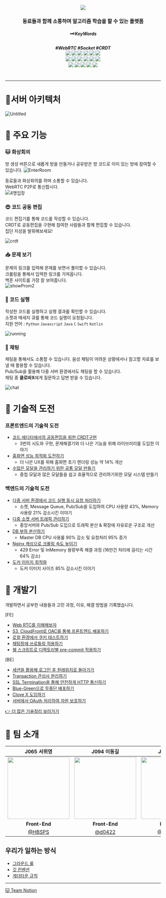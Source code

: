<div align="center"> 
<img src="https://github.com/boostcampwm2023/web05-AlgoITNi/assets/84272873/5d587a3b-d76d-4990-adfb-bb0624d74deb">


<h3>동료들과 함께 소통하며 알고리즘 학습을 할 수 있는 플랫폼</h3>
<h5>🗝️ KeyWords<h5>
#WebRTC #Socket #CRDT 


<br>
<div align="center">
    <img src="https://img.shields.io/badge/node-339933?&logo=node.js&logoColor=white">
    <img src="https://img.shields.io/badge/NestJS-E0234E?logo=NestJS&logoColor=white">
    <img src="https://img.shields.io/badge/TypeScript-3178C6?logo=typescript&logoColor=white">
    <img src="https://img.shields.io/badge/MySQL-4479A1?logo=MySQL&logoColor=white"/>   
    <img src="https://img.shields.io/badge/MongoDB-339933?logo=MongoDB&logoColor=white"> 
    <img src="https://img.shields.io/badge/Redis-DC382D?logo=Redis&logoColor=white"> 
    <br>
    <img src="https://img.shields.io/badge/React-61DAFB?logo=React&logoColor=white">
    <img src="https://img.shields.io/badge/tailwindcss-DB7093?logo=tailwindcss&logoColor=white"> 
    <img src="https://img.shields.io/badge/Socket.io-010101?logo=Socket.io&logoColor=white"> 
    <img src="https://img.shields.io/badge/WebRTC-333333?logo=WebRTC&logoColor=white">
    <img src="https://img.shields.io/badge/zustand-333333?logo=zustand&logoColor=white">
    <img src="https://img.shields.io/badge/jest-944058?logo=jest&logoColor=white">
    <br>
    <img src="https://img.shields.io/badge/Docker-2496ED?logo=Docker&logoColor=white"> 
    <img src="https://img.shields.io/badge/Nginx-009639?logo=Nginx&logoColor=white">  
    <img src="https://img.shields.io/badge/Naver Cloud Platform-F9F9F9?logo=Naver"> 
    <img src="https://img.shields.io/badge/AWS S3-FF9900?logo=amazon-aws&logoColor=white"> 
    <img src="https://img.shields.io/badge/AWS CloudFront-5930B4?logo=amazon-aws&logoColor=white"> 
</div>
<br>
</div>


---

# 🔎서버 아키텍처
![Untitled](https://github.com/boostcampwm2023/web05-AlgoITNi/assets/84272873/019fa58f-c8c0-47f3-87a9-ea7cf36722d0)


# 🔎 주요 기능

### 🐱 화상회의
방 생성 버튼으로 새롭게 방을 만들거나 공유받은 방 코드로 이미 있는 방에 참여할 수 있습니다.
![EnterRoom](https://github.com/boostcampwm2023/web05-AlgoITNi/assets/84272873/fea34177-cffe-4700-914c-a304d0302f51)

 동료들과 화상회의를 하며 소통할 수 있습니다. <br>
WebRTC P2P로 통신합시다. <br>
 ![4명입장](https://github.com/boostcampwm2023/web05-AlgoITNi/assets/84272873/323fc7d1-5b4e-455f-923d-5db5855a0146)


### 😎 코드 공동 편집
 코드 편집기를 통해 코드를 작성할 수 있습니다. <br>
CRDT로 공동편집을 구현해 참여한 사람들과 함께 편집할 수 있습니다.<br>
집단 지성을 발휘해보세요!

 ![crdt](https://github.com/boostcampwm2023/web05-AlgoITNi/assets/84272873/42d71ab8-da12-4288-9a5d-47f9524cce96)

###  📥 문제 보기 
문제의 링크를 입력해 문제를 보면서 풀이할 수 있습니다. <br>
크롤링을 통해서 입력한 링크를 가져옵니다.  <br>
백준 사이트를 가장 잘 보여줍니다.<br>
![showProm2](https://github.com/boostcampwm2023/web05-AlgoITNi/assets/84272873/c2174696-2465-47dd-b8ab-aa47c7e7abbc)

### 🐍 코드 실행
작성한 코드를 실행하고 실행 결과를 확인할 수 있습니다.<br>
소켓과 메세지 큐를 통해 코드 실행이 요청됩니다. <br>
지원 언어 : `Python` `Javascript` `Java` `C` `Swift` `Kotlin`

![running](https://github.com/boostcampwm2023/web05-AlgoITNi/assets/84272873/282bcc84-4045-49f6-a5f7-2e5995483e73)

### 💬 채팅
채팅을 통해서도 소통할 수 있습니다. 음성 채팅이 어려운 상황에서나 참고할 자료를 보낼 때 활용할 수 있습니다.  <br>
Pub/Sub을 활용해 다중 서버 환경에서도 채팅을 할 수 있습니다. <br>
채팅 중 **클로바X**에게 질문하고 답변 받을 수 있습니다.

![chat](https://github.com/boostcampwm2023/web05-AlgoITNi/assets/84272873/a8f14d69-863e-4c6f-8779-ee6422d2dcce)

# 🔎 기술적 도전
### 프론트엔드의 기술적 도전
- [코드 에디터에서의 공동편집을 위한 CRDT구현](https://energetic-palm-634.notion.site/4826739090cf431e829bd928fd46a297?v=09650c23000d477f828c92563f0c8368&pvs=4)
  - 3번의 시도와 구현, 문제해결기와 더 나은 기능을 위해 라이브러리를 도입한 이야기
- [홈화면 성능 최적화 도전하기](https://energetic-palm-634.notion.site/f7286ebaa50f484da0a88a37888f77dc?v=f46a3e1fd63e435c9b1f642d220888ac&pvs=40)
  - 더 나은 UX를 위해 홈화면 초기 렌더링 성능 약 14% 개선
- [수많은 모달을 관리하기 위한 공통 모달 만들기](https://energetic-palm-634.notion.site/23cca8a3b3b44fce9a9df4b0a7e70dcd?v=9c4c39359a0e445dbdc2b7cdb2d74c68&pvs=4)
    - 중첩 모달과 많은 모달들을 쉽고 효율적으로 관리하기위한 모달 시스템 만들기
### 백엔드의 기술적 도전
- [다중 서버 환경에서 코드 실행 동시 요청 처리하기](https://energetic-palm-634.notion.site/bfeb2b52f3f34fe2af9bf93f254f8f5c?v=82acb687cdb74475986d223ac753bf05&pvs=4)
  - 소켓, Message Queue, Pub/Sub을 도입하여 CPU 사용량 43%, Memory 사용량 21% 감소시킨 이야기
- [다중 소켓 서버 트래픽 관리하기](https://energetic-palm-634.notion.site/d243a71d17f94018bd94a6b825fddfe4?v=803c0b95332343e1918ee10ff269e4f6&pvs=4)
  - 중앙서버와 Pub/Sub 도입으로 트래픽 분산 & 확장에 자유로운 구조로 개선
- [DB 부하 분산하기](https://energetic-palm-634.notion.site/8c129aa38b2f40c784b7641d8941571d?v=340d00941d4641f9bc47ee292d9d9cf5&pvs=4)
  - Master DB CPU 사용룰 90% 감소 및 요청처리 95% 증가 
- [Nginx 캐싱으로 크롤링 속도 높이기](https://energetic-palm-634.notion.site/270f92cdadaa475aa3827b300c511172?v=d67c232d930549948bdd0ad4c306c14f&pvs=4)
  - 429 Error 및 InMemory 용량부족 해결 과정 (16만건 처리에 걸리는 시간 64% 감소)
- [도커 이미지 최적화](https://energetic-palm-634.notion.site/f35c15bc99a842a18ce095fa6bf1c806?v=efbb8ec67beb43b89792200fc1f3c9a1&pvs=4)
  - 도커 이미지 사이즈 85% 감소시킨 이야기

# 🔎 개발기
개발하면서 공부한 내용들과 고민 과정, 이유, 해결 방법을 기록했습니다.

[FE]
- [Web RTC를 이해해보자](https://energetic-palm-634.notion.site/Web-RTC-1e8d918a19be444da6b0656167df35a6?pvs=4)
- [S3, CloudFront로 OAC를 통해 프론트엔드 배포하기](https://energetic-palm-634.notion.site/FrontEnd-CICD-with-S3-Cloud-Front-64ac0d2dab194a04b14743d034deb1c5?pvs=4)
- [로컬 환경에서 쿠키 테스트하기](https://energetic-palm-634.notion.site/8f53abc52d6a4b72816fc4aa9c211de2?pvs=4)
- [채팅창에 쓰로틀링 적용하기](https://energetic-palm-634.notion.site/9e768460a8904a8e859ba13cab0f78c2?pvs=4)
- [쉘 스크립트로 디렉토리별 pre-commit 적용하기](https://energetic-palm-634.notion.site/pre-commit-a60bec2c72e440a2ad414a1ab4b18f29?pvs=4)

[BE]
- [세션을 활용해 로그인 후 원래위치로 돌아가기](https://energetic-palm-634.notion.site/d2f6157bdcef40a6a72eacbb28acb798?pvs=4)
- [Transaction 관심사 분리하기](https://energetic-palm-634.notion.site/AsyncLocalStorage-Transaction-34f42523c0ec43f4b633eb7944c0b29d?pvs=4)
- [SSL Termination을 통해 안전하게 HTTP 통신하기](https://energetic-palm-634.notion.site/SSL-Termination-HTTP-70c76949740f4452a2899fa1e617628a?pvs=4)
- [Blue-Green으로 무중단 배포하기](https://energetic-palm-634.notion.site/57396ff1e3174251ba2c7487ab070a53?pvs=4)
- [Clove X 도입하기](https://energetic-palm-634.notion.site/Clova-Studio-d990f41d3e814b708906e64fd4707a24?pvs=4)
- [서버에서 OAuth 처리하여 자원 보호하기](https://energetic-palm-634.notion.site/OAuth-2-0-2bc01496ac9c4ed6b0118642c887828d?pvs=4)

[👉 더 많은 기술정리 보러가기](https://www.notion.so/f4562ec49e0245d2b6ef203588c031ea?v=fbfeb754b1a4471e8ffc174a45c64346&pvs=4)


# 🔎 팀 소개

|                                    J065 서위영                                    |                                  J094 이동길                                   |                                 J126 이희경                                  |                                 J151 지승민                                  |
|:------------------------------------------------------------------------------:| :----------------------------------------------------------------------------: | :--------------------------------------------------------------------------: | :--------------------------------------------------------------------------: |
| <img src="https://avatars.githubusercontent.com/u/96584994?v=4" width="200" /> | <img src="https://avatars.githubusercontent.com/u/99241871?v=4" width="200" /> | <img src="https://avatars.githubusercontent.com/u/84272873?v=4" width="200"> | <img src="https://avatars.githubusercontent.com/u/87487149?v=4" width="200"> |
|                                 **Front-End**                                  |                                 **Front-End**                                  |                                 **Back-End**                                 |                                 **Back-End**                                 |
|                       [@HBSPS](https://github.com/HBSPS)                        |                       [@d0422](https://github.com/d0422)                        |                   [@HKLeeeee](https://github.com/HKLeeeee)                    |                  [@Gseungmin](https://github.com/Gseungmin)                   |


## 우리가 일하는 방식
- [그라운드 룰](https://energetic-palm-634.notion.site/1f2cbea527e341c7ad1c8fd84ed5104d?pvs=4)
- [깃 컨벤션](https://energetic-palm-634.notion.site/Git-Convention-8563596644404eb49148a940773d2be8?pvs=4)
- [게더타운 규칙](https://energetic-palm-634.notion.site/b3b67313c1f748e7b58abf99466b000b?pvs=4)


---
<a href="https://energetic-palm-634.notion.site/AlgoITNi-4d712d57a7be42bfb625d23d5eab5453?pvs=4">😽 Team Notion </a>
